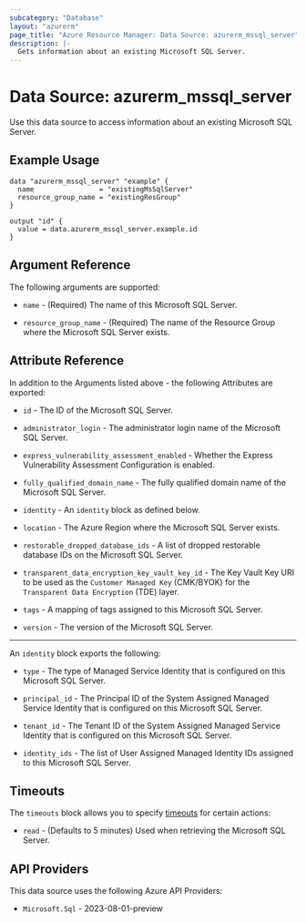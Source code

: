 ```yaml
---
subcategory: "Database"
layout: "azurerm"
page_title: "Azure Resource Manager: Data Source: azurerm_mssql_server"
description: |-
  Gets information about an existing Microsoft SQL Server.
---
```


# Data Source: azurerm_mssql_server

Use this data source to access information about an existing Microsoft SQL Server.

## Example Usage

```hcl
data "azurerm_mssql_server" "example" {
  name                = "existingMsSqlServer"
  resource_group_name = "existingResGroup"
}

output "id" {
  value = data.azurerm_mssql_server.example.id
}
```

## Argument Reference

The following arguments are supported:

* `name` - (Required) The name of this Microsoft SQL Server.

* `resource_group_name` - (Required) The name of the Resource Group where the Microsoft SQL Server exists.

## Attribute Reference

In addition to the Arguments listed above - the following Attributes are exported:

* `id` - The ID of the Microsoft SQL Server.

* `administrator_login` - The administrator login name of the Microsoft SQL Server.

* `express_vulnerability_assessment_enabled` - Whether the Express Vulnerability Assessment Configuration is enabled.

* `fully_qualified_domain_name` - The fully qualified domain name of the Microsoft SQL Server.

* `identity` - An `identity` block as defined below.

* `location` - The Azure Region where the Microsoft SQL Server exists.

* `restorable_dropped_database_ids` - A list of dropped restorable database IDs on the Microsoft SQL Server.

* `transparent_data_encryption_key_vault_key_id` - The Key Vault Key URI to be used as the `Customer Managed Key` (CMK/BYOK) for the `Transparent Data Encryption` (TDE) layer.

* `tags` - A mapping of tags assigned to this Microsoft SQL Server.

* `version` - The version of the Microsoft SQL Server.

---

An `identity` block exports the following:

* `type` - The type of Managed Service Identity that is configured on this Microsoft SQL Server.

* `principal_id` - The Principal ID of the System Assigned Managed Service Identity that is configured on this Microsoft SQL Server.

* `tenant_id` - The Tenant ID of the System Assigned Managed Service Identity that is configured on this Microsoft SQL Server.

* `identity_ids` - The list of User Assigned Managed Identity IDs assigned to this Microsoft SQL Server.

## Timeouts

The `timeouts` block allows you to specify [timeouts](https://developer.hashicorp.com/terraform/language/resources/configure#define-operation-timeouts) for certain actions:

* `read` - (Defaults to 5 minutes) Used when retrieving the Microsoft SQL Server.

## API Providers
<!-- This section is generated, changes will be overwritten -->
This data source uses the following Azure API Providers:

* `Microsoft.Sql` - 2023-08-01-preview
